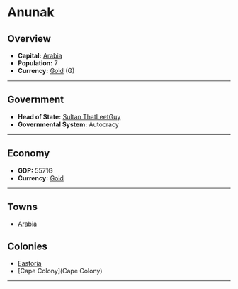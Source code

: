 # Anunak

## Overview

- **Capital:** [Arabia](Arabia)
- **Population:** 7
- **Currency:** [Gold](Gold) (G)

---

## Government

- **Head of State:** [Sultan ThatLeetGuy](ThatLeetGuy)
- **Governmental System:** Autocracy

---

## Economy

- **GDP:** 5571G
- **Currency:** [Gold](Gold)

---

## Towns

- [Arabia](Arabia)

## Colonies

- [Eastoria](Eastoria)
- [Cape Colony](Cape Colony)

---